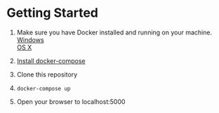 # Getting Started
1. Make sure you have Docker installed and running on your machine.  
[Windows](https://docs.docker.com/engine/installation/windows/#/docker-for-windows)  
[OS X](https://docs.docker.com/docker-for-mac/)

2. [Install docker-compose](https://docs.docker.com/compose/install/)

3. Clone this repository

4. `docker-compose up`

5. Open your browser to localhost:5000
